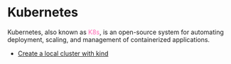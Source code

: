# Kubernetes

Kubernetes, also known as <span style="color: hotpink">K8s</span>, is an open-source system for automating deployment, scaling, and management of containerized applications.

- [Create a local cluster with kind](kubernetes/kind.md)

